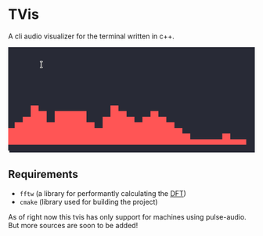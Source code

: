 # TVis
A cli audio visualizer for the terminal written in c++.

![](https://github.com/meindertduin/tvis/blob/main/docs/demo.gif)


## Requirements
- `fftw` (a library for performantly calculating the [DFT](https://en.wikipedia.org/wiki/Discrete_Fourier_transform))
- `cmake` (library used for building the project)

As of right now this tvis has only support for machines using pulse-audio. But more sources are soon to be added!
